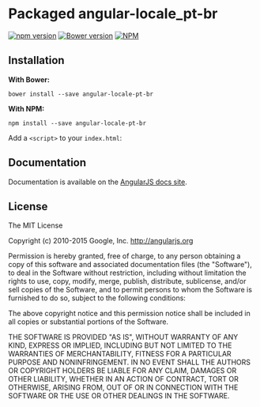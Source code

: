 # Packaged angular-locale\_pt-br

[![npm version](https://img.shields.io/npm/v/angular-locale-pt-br.svg)](https://www.npmjs.com/package/angular-locale-pt-br) 
[![Bower version](https://img.shields.io/bower/v/angular-locale-pt-br.svg)](https://bower.io/search/?q=angular-locale-pt-br) 
[![NPM](https://nodei.co/npm/angular-locale-pt-br.png?downloads=true&stars=true)](https://nodei.co/npm/angular-locale-pt-br/)

Installation
------------

**With Bower:**

```
bower install --save angular-locale-pt-br
```

**With NPM:**

```
npm install --save angular-locale-pt-br
```

Add a `<script>` to your `index.html`:


## Documentation

Documentation is available on the
[AngularJS docs site](http://docs.angularjs.org/guide/i18n).

## License

The MIT License

Copyright (c) 2010-2015 Google, Inc. http://angularjs.org

Permission is hereby granted, free of charge, to any person obtaining a copy
of this software and associated documentation files (the "Software"), to deal
in the Software without restriction, including without limitation the rights
to use, copy, modify, merge, publish, distribute, sublicense, and/or sell
copies of the Software, and to permit persons to whom the Software is
furnished to do so, subject to the following conditions:

The above copyright notice and this permission notice shall be included in
all copies or substantial portions of the Software.

THE SOFTWARE IS PROVIDED "AS IS", WITHOUT WARRANTY OF ANY KIND, EXPRESS OR
IMPLIED, INCLUDING BUT NOT LIMITED TO THE WARRANTIES OF MERCHANTABILITY,
FITNESS FOR A PARTICULAR PURPOSE AND NONINFRINGEMENT. IN NO EVENT SHALL THE
AUTHORS OR COPYRIGHT HOLDERS BE LIABLE FOR ANY CLAIM, DAMAGES OR OTHER
LIABILITY, WHETHER IN AN ACTION OF CONTRACT, TORT OR OTHERWISE, ARISING FROM,
OUT OF OR IN CONNECTION WITH THE SOFTWARE OR THE USE OR OTHER DEALINGS IN
THE SOFTWARE.
